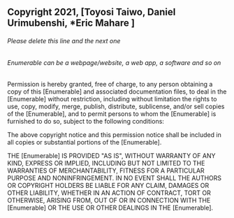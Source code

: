 ## Copyright 2021, [Toyosi Taiwo, Daniel Urimubenshi, *Eric Mahare ]

###### Please delete this line and the next one
###### Enumerable can be a webpage/website, a web app, a software and so on

Permission is hereby granted, free of charge, to any person obtaining a copy of this [Enumerable] and associated documentation files, to deal in the [Enumerable] without restriction, including without limitation the rights to use, copy, modify, merge, publish, distribute, sublicense, and/or sell copies of the [Enumerable], and to permit persons to whom the [Enumerable] is furnished to do so, subject to the following conditions:

The above copyright notice and this permission notice shall be included in all copies or substantial portions of the [Enumerable].

THE [Enumerable] IS PROVIDED "AS IS", WITHOUT WARRANTY OF ANY KIND, EXPRESS OR IMPLIED, INCLUDING BUT NOT LIMITED TO THE WARRANTIES OF MERCHANTABILITY, FITNESS FOR A PARTICULAR PURPOSE AND NONINFRINGEMENT. IN NO EVENT SHALL THE AUTHORS OR COPYRIGHT HOLDERS BE LIABLE FOR ANY CLAIM, DAMAGES OR OTHER LIABILITY, WHETHER IN AN ACTION OF CONTRACT, TORT OR OTHERWISE, ARISING FROM, OUT OF OR IN CONNECTION WITH THE [Enumerable] OR THE USE OR OTHER DEALINGS IN THE [Enumerable].
